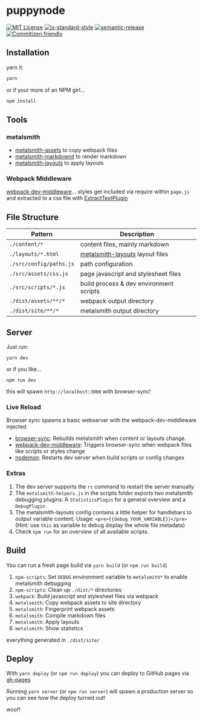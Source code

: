 # puppynode

[![MIT License](https://img.shields.io/badge/license-MIT-blue.svg)](https://axe312.mit-license.org)
[![js-standard-style](https://img.shields.io/badge/code%20style-standard-brightgreen.svg?style=flat)](https://github.com/feross/standard)
[![semantic-release](https://img.shields.io/badge/%F0%9F%93%A6%F0%9F%9A%80-semantic--release-e10079.svg)](https://github.com/semantic-release/semantic-release)
[![Commitizen friendly](https://img.shields.io/badge/commitizen-friendly-brightgreen.svg)](http://commitizen.github.io/cz-cli/)

## Installation

yarn it:

```js
yarn
```

or if your more of an NPM girl...

```js
npm install
```


##  Tools


### metalsmith

* [metalsmith-assets](https://github.com/treygriffith/metalsmith-assets) to copy webpack files
* [metalsmith-markdownit](https://github.com/segmentio/metalsmith-markdown) to render markdown
* [metalsmith-layouts](https://github.com/superwolff/metalsmith-layouts) to apply layouts


### Webpack Middleware


[webpack-dev-middleware](https://github.com/webpack/webpack-dev-middleware)... styles get included via require within `page.js` and extracted to a css file with [ExtractTextPlugin](https://github.com/webpack-contrib/extract-text-webpack-plugin)

##  File Structure
|Pattern|Description|
|-|-|
|`./content/*` | content files, mainly markdown |
|`./layouts/*.html` | [metalsmith-layouts](https://github.com/superwolff/metalsmith-layouts) layout files|
|`./src/config/paths.js` | path configuration
|`./src/assets/css,js` | page javascript and stylesheet files|
|`./src/scripts/*.js`  | build process & dev environment scripts|
|`./dist/assets/**/*` | webpack output directory|
|`./dist/site/**/*` | metalsmith output directory|

## Server
Just run:

```
yarn dev
```

or if you like...

```
npm run dev
```
this will spawn `http://localhost:3000` with browser-sync!
<br>

### Live Reload

Browser sync spawns a basic webserver with the webpack-dev-middleware injected.

* [browser-sync](https://browsersync.io/): Rebuilds metalsmith when content or layouts change.
* [webpack-dev-middleware](https://github.com/webpack/webpack-dev-middleware): Triggers browser-sync when webpack files like scripts or styles change
* [nodemon](https://github.com/remy/nodemon): Restarts dev server when build scripts or config changes

### Extras

1. The dev server supports the `rs` command to restart the server manually
2. The `metalsmith-helpers.js` in the scripts folder exports two metalsmith debugging plugins: A `StatisticsPlugin` for a general overview and a `DebugPlugin`
3. The metalsmith-layouts config contains a little helper for handlebars to output variable content. Usage: `<pre>{{debug YOUR_VARIABLE}}</pre>` (Hint: use `this` as variable to debug display the whole file metadata)
4. Check `npm run` for an overview of all available scripts.

## Build

You can run a fresh page build via `yarn build` (or `npm run build`)

1. `npm-scripts`: Set `DEBUG` environment variable to `metalsmith*` to enable metalsmith debugging
2. `npm-scripts`: Clean up `./dist/*` directories
3. `webpack`: Build javascript and stylesheet files via webpack
4. `metalsmith`: Copy webpack assets to site directory
5. `metalsmith`: Fingerprint webpack assets
6. `metalsmith`: Compile markdown files
7. `metalsmith`: Apply layouts
8. `metalsmith`: Show statistics

everything generated in `./dist/site/`

## Deploy

With `yarn deploy` (or `npm run deploy`) you can deploy to GitHub pages via [gh-pages](https://www.npmjs.com/package/gh-pages)

Running `yarn server` (or `npm run server`) will spawn a production server so you can see how the deploy turned out!

woof!
